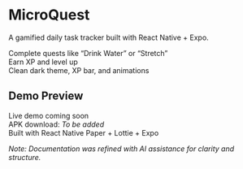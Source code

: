 # MicroQuest

A gamified daily task tracker built with React Native + Expo.

Complete quests like “Drink Water” or “Stretch”  
Earn XP and level up  
Clean dark theme, XP bar, and animations

## Demo Preview
Live demo coming soon  
APK download: _To be added_  
Built with React Native Paper + Lottie + Expo

*Note: Documentation was refined with AI assistance for clarity and structure.*